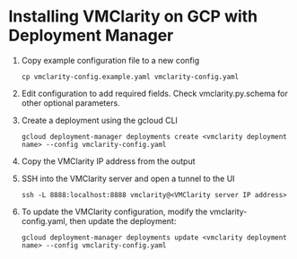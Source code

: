 # Installing VMClarity on GCP with Deployment Manager

1. Copy example configuration file to a new config

   ```
   cp vmclarity-config.example.yaml vmclarity-config.yaml
   ```

2. Edit configuration to add required fields.
   Check vmclarity.py.schema for other optional parameters.

3. Create a deployment using the gcloud CLI

   ```
   gcloud deployment-manager deployments create <vmclarity deployment name> --config vmclarity-config.yaml
   ```

4. Copy the VMClarity IP address from the output

5. SSH into the VMClarity server and open a tunnel to the UI

   ```
   ssh -L 8888:localhost:8888 vmclarity@<VMClarity server IP address>
   ```

6. To update the VMClarity configuration, modify the vmclarity-config.yaml, then update the deployment:

   ```
   gcloud deployment-manager deployments update <vmclarity deployment name> --config vmclarity-config.yaml
   ```